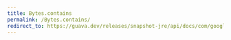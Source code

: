 ```yaml
---
title: Bytes.contains
permalink: /Bytes.contains/
redirect_to: https://guava.dev/releases/snapshot-jre/api/docs/com/google/common/primitives/Bytes.html#contains-byte:A-byte-
---
```

